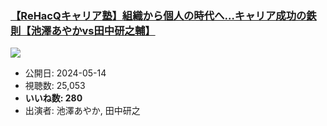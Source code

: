 ### [【ReHacQキャリア塾】組織から個人の時代へ…キャリア成功の鉄則【池澤あやかvs田中研之輔】](https://www.youtube.com/watch?v=JVvhJ7HQn3g)
[![](https://img.youtube.com/vi/JVvhJ7HQn3g/sddefault.jpg)](https://www.youtube.com/watch?v=JVvhJ7HQn3g)
-   公開日: 2024-05-14
-   視聴数: 25,053
-   **いいね数: 280**
-   出演者: 池澤あやか, 田中研之

